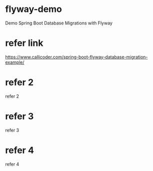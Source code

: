 # flyway-demo
Demo Spring Boot Database Migrations with Flyway

# refer link
https://www.callicoder.com/spring-boot-flyway-database-migration-example/

# refer 2
refer 2

# refer 3
refer 3

# refer 4
refer 4
